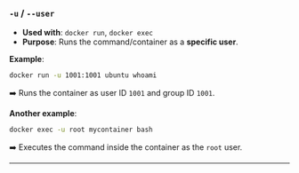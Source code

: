 ### `-u` / `--user`

* **Used with**: `docker run`, `docker exec`
* **Purpose**: Runs the command/container as a **specific user**.

**Example**:

```bash
docker run -u 1001:1001 ubuntu whoami
```

➡️ Runs the container as user ID `1001` and group ID `1001`.

**Another example**:

```bash
docker exec -u root mycontainer bash
```

➡️ Executes the command inside the container as the `root` user.

---
